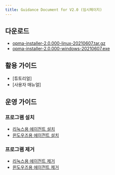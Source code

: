 ```yaml
---
title: Guidance Document for V2.0 (임시페이지)
---
```


## 다운로드

- [opma-installer-2.0.000-linux-20210607.tar.gz](/download/opma-installer-2.0.000-linux-20210607.tar.gz)
- [opma-installer-2.0.000-windows-20210607.exe](/download/opma-installer-2.0.000-windows-20210607.exe_)

## 활용 가이드

- [튜토리얼]
- [사용자 매뉴얼]

## 운영 가이드

### 프로그램 설치

- [리눅스용 에이전트 설치](InstallAgentLinux.md)
- [윈도우즈용 에이전트 설치](InstallAgentWindows.md)

### 프로그램 제거

- [리눅스용 에이전트 제거](UninstallAgentLinux.md)
- [윈도우즈용 에이전트 제거](UninstallAgentWindows.md)
